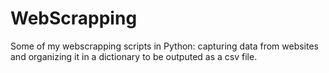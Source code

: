 # WebScrapping
Some of my webscrapping scripts in Python: capturing data from websites and organizing it in a dictionary to be outputed as a csv file.
